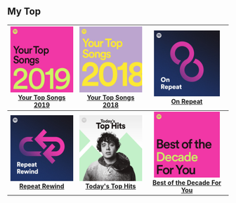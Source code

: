 ## My Top
[start-desc]: #

[//]: # (Replace this line with a description persistent with the repository.)

[end-desc]: #

<a href="Your Top Songs 2019/songs.md"><img width="150" height="150" src="Your Top Songs 2019/cover.jpg"><br><b>Your Top Songs 2019<b></a>|<a href="Your Top Songs 2018/songs.md"><img width="150" height="150" src="Your Top Songs 2018/cover.jpg"><br><b>Your Top Songs 2018<b></a>|<a href="On Repeat/songs.md"><img width="150" height="150" src="On Repeat/cover.jpg"><br><b>On Repeat<b></a>
:--:|:--:|:--:
<a href="Repeat Rewind/songs.md"><img width="150" height="150" src="Repeat Rewind/cover.jpg"><br><b>Repeat Rewind<b></a>|<a href="Today's Top Hits/songs.md"><img width="150" height="150" src="Today's Top Hits/cover.jpg"><br><b>Today's Top Hits<b></a>|<a href="Best of the Decade For You/songs.md"><img width="150" height="150" src="Best of the Decade For You/cover.jpg"><br><b>Best of the Decade For You<b></a>


